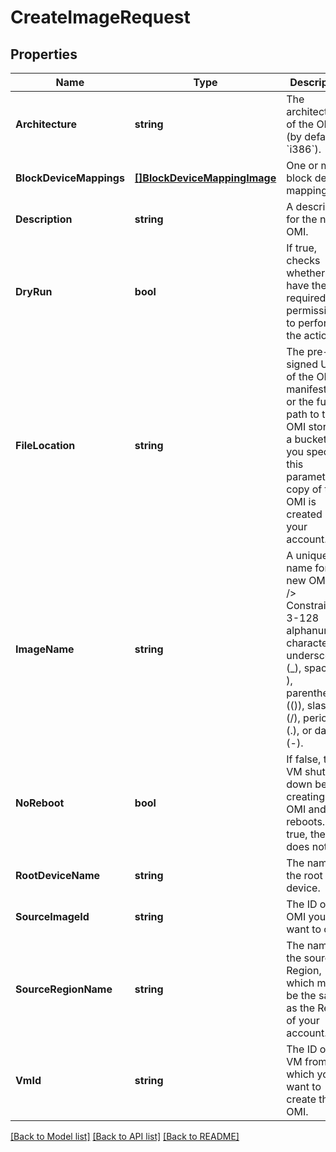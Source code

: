 # CreateImageRequest

## Properties

Name | Type | Description | Notes
------------ | ------------- | ------------- | -------------
**Architecture** | **string** | The architecture of the OMI (by default, &#x60;i386&#x60;). | [optional] 
**BlockDeviceMappings** | [**[]BlockDeviceMappingImage**](BlockDeviceMappingImage.md) | One or more block device mappings. | [optional] 
**Description** | **string** | A description for the new OMI. | [optional] 
**DryRun** | **bool** | If true, checks whether you have the required permissions to perform the action. | [optional] 
**FileLocation** | **string** | The pre-signed URL of the OMI manifest file, or the full path to the OMI stored in a bucket. If you specify this parameter, a copy of the OMI is created in your account. | [optional] 
**ImageName** | **string** | A unique name for the new OMI.&lt;br /&gt; Constraints: 3-128 alphanumeric characters, underscores (_), spaces ( ), parentheses (()), slashes (/), periods (.), or dashes (-). | [optional] 
**NoReboot** | **bool** | If false, the VM shuts down before creating the OMI and then reboots. If true, the VM does not. | [optional] 
**RootDeviceName** | **string** | The name of the root device. | [optional] 
**SourceImageId** | **string** | The ID of the OMI you want to copy. | [optional] 
**SourceRegionName** | **string** | The name of the source Region, which must be the same as the Region of your account. | [optional] 
**VmId** | **string** | The ID of the VM from which you want to create the OMI. | [optional] 

[[Back to Model list]](../README.md#documentation-for-models) [[Back to API list]](../README.md#documentation-for-api-endpoints) [[Back to README]](../README.md)


